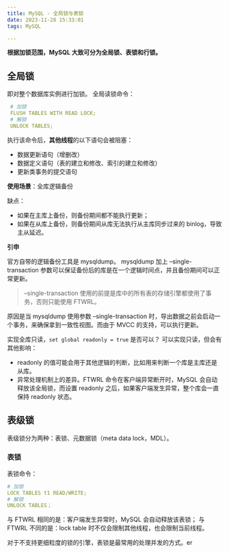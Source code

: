 ```yaml
---
title: MySQL - 全局锁与表锁
date: 2023-11-28 15:33:01
tags: MySQL

---
```


**根据加锁范围，MySQL 大致可分为全局锁、表锁和行锁。**

## 全局锁

即对整个数据库实例进行加锁。
全局读锁命令：

```yaml
 # 加锁
 FLUSH TABLES WITH READ LOCK;
 # 解锁
 UNLOCK TABLES;
```
     
执行该命令后，**其他线程**的以下语句会被阻塞：

 - 数据更新语句（增删改）
 - 数据定义语句（表的建立和修改、索引的建立和修改）
 - 更新类事务的提交语句

**使用场景**：全库逻辑备份

缺点：

- 如果在主库上备份，则备份期间都不能执行更新；
- 如果在从库上备份，则备份期间从库无法执行从主库同步过来的 binlog，导致主从延迟。

**引申**

官方自带的逻辑备份工具是 mysqldump。
mysqldump 加上 –single-transaction  参数可以保证备份后的库是在一个逻辑时间点，并且备份期间可以正常更新。

> –single-transaction 使用的前提是库中的所有表的存储引擎都使用了事务，否则只能使用 FTWRL。

原因是当 mysqldump 使用参数 –single-transaction 时，导出数据之前会启动一个事务，来确保拿到一致性视图。而由于 MVCC 的支持，可以执行更新。

实现全库只读，`set global readonly = true` 是否可以？
可以实现只读，但会有其他影响：

- readonly 的值可能会用于其他逻辑的判断，比如用来判断一个库是主库还是从库。
- 异常处理机制上的差异。FTWRL 命令在客户端异常断开时，MySQL 会自动释放该全局锁，而设置 readonly 之后，如果客户端发生异常，整个库会一直保持 readonly 状态。

## 表级锁
表级锁分为两种：表锁、元数据锁（meta data lock，MDL）。

###  表锁
表锁命令：
```yaml
# 加锁
LOCK TABLES t1 READ/WRITE;
# 解锁
UNLOCK TABLES；
```
与 FTWRL 相同的是：客户端发生异常时，MySQL 会自动释放该表锁；
与 FTWRL 不同的是：lock table 时不仅会限制其他线程，也会限制当前线程。

对于不支持更细粒度的锁的引擎，表锁是最常用的处理并发的方式。er
<!--stackedit_data:
eyJoaXN0b3J5IjpbLTE4NDc1MDczNTAsNjc3OTAyNjY2LDIxMj
MyNDkyMTcsMTEwNjMxMzA1NiwtNzM5MTIzODU5LC00NTk2OTkx
ODIsMTk2MzI5NDg2NSwxNDQ2MDExODcsMTk2MzI5NDg2NSwtMT
MxMjI5NDMsLTk5OTM0MDEwOCwtNjYwMzc3OTg3LC0yOTQ4MDI0
OSwtNjA4NTQ3ODM3LDEwNDYxMTM2MzcsMTI1MTQzNzQzNiwyMD
Y4ODQ2OTc1LC01MTQwOTY4MzEsMTk5MTA0MzQyNywtMTk0MzQ2
NTUzNl19
-->